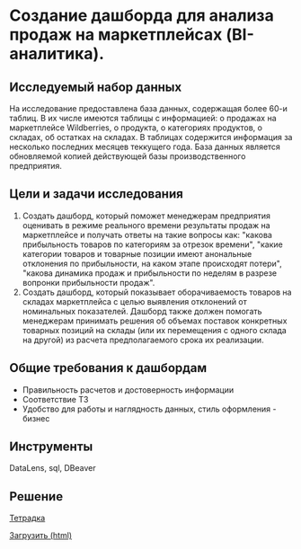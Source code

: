 # Создание дашборда для анализа продаж на маркетплейсах (BI-аналитика).

## Исследуемый набор данных
На исследование предоставлена база данных, содержащая более 60-и таблиц. В их числе имеются таблицы с информацией: о продажах на маркетплейсе Wildberries, о продукта, о категориях продуктов, о складах, об остатках на складах. В таблицах содержится информация за несколько последних месяцев теккущего года. База данных является обновляемой копией действующей базы производственного предприятия.
## Цели и задачи исследования
1. Создать дашборд, который поможет менеджерам предприятия оценивать в режиме реального времени результаты продаж на маркетплейсе и получать ответы на такие вопросы как: "какова прибыльность товаров по категориям за отрезок времени", "какие категории товаров и товарные позиции имеют анональные отклонения по прибыльности, на каком этапе происходят потери", "какова динамика продаж и прибыльности по неделям в разрезе вопронки прибыльности продаж".
2. Создать дашборд, который показывает оборачиваемость товаров на складах маркетплейса с целью выявления отклонений от номинальных показателей. Дашборд также должен помогать менеджерам принимать решения об объемах поставок конкретных товарных позиций на склады (или их перемещения с одного склада на другой) из расчета предполагаемого срока их реализации.
## Общие требования к дашбордам
  * Правильность расчетов и достоверность информации
  * Соответствие ТЗ
  * Удобство для работы и наглядность данных, стиль оформления - бизнес
## Инструменты
DataLens, sql, DBeaver
## Решение
[Тетрадка](https://github.com/anik2-y/Portfolio/blob/main/Mobile_app/8671d3bf-143f-48e9-b84f-c23639b8d119.ipynb)

[Загрузить (html)](https://disk.yandex.ru/d/lC5LXv3gLb37Eg)

